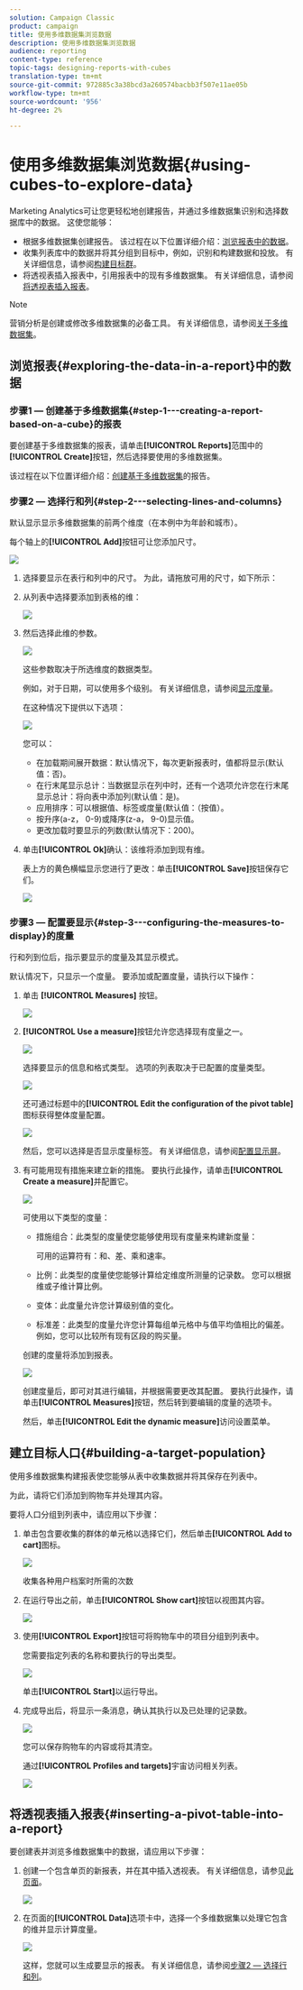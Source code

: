 ```yaml
---
solution: Campaign Classic
product: campaign
title: 使用多维数据集浏览数据
description: 使用多维数据集浏览数据
audience: reporting
content-type: reference
topic-tags: designing-reports-with-cubes
translation-type: tm+mt
source-git-commit: 972885c3a38bcd3a260574bacbb3f507e11ae05b
workflow-type: tm+mt
source-wordcount: '956'
ht-degree: 2%

---
```



# 使用多维数据集浏览数据{#using-cubes-to-explore-data}

Marketing Analytics可让您更轻松地创建报告，并通过多维数据集识别和选择数据库中的数据。 这使您能够：

* 根据多维数据集创建报告。 该过程在以下位置详细介绍：[浏览报表中的数据](#exploring-the-data-in-a-report)。
* 收集列表库中的数据并将其分组到目标中，例如，识别和构建数据和投放。 有关详细信息，请参阅[构建目标群](#building-a-target-population)。
* 将透视表插入报表中，引用报表中的现有多维数据集。 有关详细信息，请参阅[将透视表插入报表](#inserting-a-pivot-table-into-a-report)。

>[!NOTE]
>
>营销分析是创建或修改多维数据集的必备工具。 有关详细信息，请参阅[关于多维数据集](../../reporting/using/about-cubes.md)。

## 浏览报表{#exploring-the-data-in-a-report}中的数据

### 步骤1 — 创建基于多维数据集{#step-1---creating-a-report-based-on-a-cube}的报表

要创建基于多维数据集的报表，请单击&#x200B;**[!UICONTROL Reports]**&#x200B;范围中的&#x200B;**[!UICONTROL Create]**&#x200B;按钮，然后选择要使用的多维数据集。

该过程在以下位置详细介绍：[创建基于多维数据集](../../reporting/using/creating-indicators.md#creating-a-report-based-on-a-cube)的报告。

### 步骤2 — 选择行和列{#step-2---selecting-lines-and-columns}

默认显示显示多维数据集的前两个维度（在本例中为年龄和城市）。

每个轴上的&#x200B;**[!UICONTROL Add]**&#x200B;按钮可让您添加尺寸。

![](assets/s_advuser_cube_in_report_03.png)

1. 选择要显示在表行和列中的尺寸。 为此，请拖放可用的尺寸，如下所示：
1. 从列表中选择要添加到表格的维：

   ![](assets/s_advuser_cube_in_report_04.png)

1. 然后选择此维的参数。

   ![](assets/s_advuser_cube_in_report_04b.png)

   这些参数取决于所选维度的数据类型。

   例如，对于日期，可以使用多个级别。 有关详细信息，请参阅[显示度量](../../reporting/using/concepts-and-methodology.md#displaying-measures)。

   在这种情况下提供以下选项：

   ![](assets/s_advuser_cube_in_report_config2.png)

   您可以：

   * 在加载期间展开数据：默认情况下，每次更新报表时，值都将显示(默认值：否)。
   * 在行末尾显示总计：当数据显示在列中时，还有一个选项允许您在行末尾显示总计：将向表中添加列(默认值：是)。
   * 应用排序：可以根据值、标签或度量(默认值：（按值）。
   * 按升序(a-z， 0-9)或降序(z-a， 9-0)显示值。
   * 更改加载时要显示的列数(默认情况下：200)。

1. 单击&#x200B;**[!UICONTROL Ok]**&#x200B;确认：该维将添加到现有维。

   表上方的黄色横幅显示您进行了更改：单击&#x200B;**[!UICONTROL Save]**&#x200B;按钮保存它们。

   ![](assets/s_advuser_cube_in_report_04c.png)

### 步骤3 — 配置要显示{#step-3---configuring-the-measures-to-display}的度量

行和列到位后，指示要显示的度量及其显示模式。

默认情况下，只显示一个度量。 要添加或配置度量，请执行以下操作：

1. 单击 **[!UICONTROL Measures]** 按钮。

   ![](assets/s_advuser_cube_in_report_05.png)

1. **[!UICONTROL Use a measure]**&#x200B;按钮允许您选择现有度量之一。

   ![](assets/s_advuser_cube_in_report_08.png)

   选择要显示的信息和格式类型。 选项的列表取决于已配置的度量类型。

   ![](assets/s_advuser_cube_in_report_09.png)

   还可通过标题中的&#x200B;**[!UICONTROL Edit the configuration of the pivot table]**&#x200B;图标获得整体度量配置。

   ![](assets/s_advuser_cube_in_report_config_02.png)

   然后，您可以选择是否显示度量标签。 有关详细信息，请参阅[配置显示屏](../../reporting/using/concepts-and-methodology.md#configuring-the-display)。

1. 有可能用现有措施来建立新的措施。 要执行此操作，请单击&#x200B;**[!UICONTROL Create a measure]**&#x200B;并配置它。

   ![](assets/s_advuser_cube_in_report_config_02a.png)

   可使用以下类型的度量：

   * 措施组合：此类型的度量使您能够使用现有度量来构建新度量：

      可用的运算符有：和、差、乘和速率。

   * 比例：此类型的度量使您能够计算给定维度所测量的记录数。 您可以根据维或子维计算比例。
   * 变体：此度量允许您计算级别值的变化。
   * 标准差：此类型的度量允许您计算每组单元格中与值平均值相比的偏差。 例如，您可以比较所有现有区段的购买量。

   创建的度量将添加到报表。

   ![](assets/s_advuser_cube_in_report_config_02b.png)

   创建度量后，即可对其进行编辑，并根据需要更改其配置。 要执行此操作，请单击&#x200B;**[!UICONTROL Measures]**&#x200B;按钮，然后转到要编辑的度量的选项卡。

   然后，单击&#x200B;**[!UICONTROL Edit the dynamic measure]**&#x200B;访问设置菜单。

## 建立目标人口{#building-a-target-population}

使用多维数据集构建报表使您能够从表中收集数据并将其保存在列表中。

为此，请将它们添加到购物车并处理其内容。

要将人口分组到列表中，请应用以下步骤：

1. 单击包含要收集的群体的单元格以选择它们，然后单击&#x200B;**[!UICONTROL Add to cart]**&#x200B;图标。

   ![](assets/s_advuser_cube_in_report_config_02c.png)

   收集各种用户档案时所需的次数

1. 在运行导出之前，单击&#x200B;**[!UICONTROL Show cart]**&#x200B;按钮以视图其内容。

   ![](assets/s_advuser_cube_in_report_config_02d.png)

1. 使用&#x200B;**[!UICONTROL Export]**&#x200B;按钮可将购物车中的项目分组到列表中。

   您需要指定列表的名称和要执行的导出类型。

   ![](assets/s-advuser_cube_in_report_config_02e.png)

   单击&#x200B;**[!UICONTROL Start]**&#x200B;以运行导出。

1. 完成导出后，将显示一条消息，确认其执行以及已处理的记录数。

   ![](assets/s_advuser_cube_in_report_config_02f.png)

   您可以保存购物车的内容或将其清空。

   通过&#x200B;**[!UICONTROL Profiles and targets]**&#x200B;宇宙访问相关列表。

   ![](assets/s_advuser_cube_in_report_config_02g.png)

## 将透视表插入报表{#inserting-a-pivot-table-into-a-report}

要创建表并浏览多维数据集中的数据，请应用以下步骤：

1. 创建一个包含单页的新报表，并在其中插入透视表。 有关详细信息，请参见[此页面](../../reporting/using/creating-a-table.md#creating-a-breakdown-or-pivot-table)。

   ![](assets/s_advuser_cube_in_report_01.png)

1. 在页面的&#x200B;**[!UICONTROL Data]**&#x200B;选项卡中，选择一个多维数据集以处理它包含的维并显示计算度量。

   ![](assets/s_advuser_cube_in_report_02.png)

   这样，您就可以生成要显示的报表。 有关详细信息，请参阅[步骤2 — 选择行和列](#step-2---selecting-lines-and-columns)。

